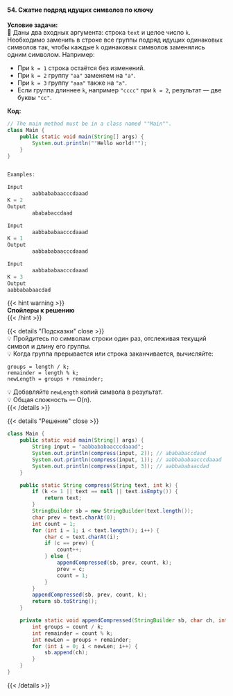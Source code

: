 #### 54. Сжатие подряд идущих символов по ключу

**Условие задачи:**  
📌 Даны два входных аргумента: строка `text` и целое число `k`. Необходимо заменить в строке все группы подряд идущих одинаковых символов так, чтобы каждые `k` одинаковых символов заменялись одним символом. Например:
- При `k = 1` строка остаётся без изменений.
- При `k = 2` группу `"aa"` заменяем на `"a"`.
- При `k = 3` группу `"aaa"` также на `"a"`.
- Если группа длиннее `k`, например `"cccc"` при `k = 2`, результат — две буквы `"cc"`.

**Код:**

```java
// The main method must be in a class named ""Main"".
class Main {
    public static void main(String[] args) {
        System.out.println(""Hello world!"");
    }
}


Examples:

Input
        aabbababaacccdaaad
K = 2
Output
        abababaccdaad

Input
        aabbababaacccdaaad
K = 1
Output
        aabbababaacccdaaad

Input
        aabbababaacccdaaad
K = 3
Output
aabbababaacdad
````

{{< hint warning >}}  
**Спойлеры к решению**  
{{< /hint >}}

{{< details "Подсказки" close >}}  
💡 Пройдитесь по символам строки один раз, отслеживая текущий символ и длину его группы.  
💡 Когда группа прерывается или строка заканчивается, вычисляйте:

```
groups = length / k;
remainder = length % k;
newLength = groups + remainder;
```

💡 Добавляйте `newLength` копий символа в результат.  
💡 Общая сложность — O(n).  
{{< /details >}}

{{< details "Решение" close >}}

```java
class Main {
    public static void main(String[] args) {
        String input = "aabbababaacccdaaad";
        System.out.println(compress(input, 2)); // abababaccdaad
        System.out.println(compress(input, 1)); // aabbababaacccdaaad
        System.out.println(compress(input, 3)); // aabbababaacdad
    }

    public static String compress(String text, int k) {
        if (k <= 1 || text == null || text.isEmpty()) {
            return text;
        }
        StringBuilder sb = new StringBuilder(text.length());
        char prev = text.charAt(0);
        int count = 1;
        for (int i = 1; i < text.length(); i++) {
            char c = text.charAt(i);
            if (c == prev) {
                count++;
            } else {
                appendCompressed(sb, prev, count, k);
                prev = c;
                count = 1;
            }
        }
        appendCompressed(sb, prev, count, k);
        return sb.toString();
    }

    private static void appendCompressed(StringBuilder sb, char ch, int count, int k) {
        int groups = count / k;
        int remainder = count % k;
        int newLen = groups + remainder;
        for (int i = 0; i < newLen; i++) {
            sb.append(ch);
        }
    }
}
```

{{< /details >}}